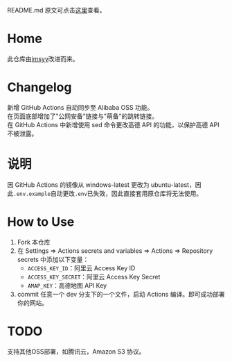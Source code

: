 README.md 原文可点击[这里](https://github.com/imsyy/home/blob/dev/README.md)查看。

# Home
此仓库由[imsyy](https://github.com/imsyy/home)改进而来。

# Changelog
新增 GitHub Actions 自动同步至 Alibaba OSS 功能。<br>
在页面底部增加了"公网安备"链接与"萌备"的跳转链接。<br>
在 GitHub Actions 中新增使用 sed 命令更改高德 API 的功能，以保护高德 API 不被泄露。<br>

# 说明
因 GitHub Actions 的镜像从 windows-latest 更改为 ubuntu-latest，因此`.env.example`自动更改`.env`已失效，因此直接套用原仓库将无法使用。

# How to Use
1. Fork 本仓库
2. 在 Settings => Actions secrets and variables => Actions => Repository secrets 中添加以下变量：
   - `ACCESS_KEY_ID`：阿里云 Access Key ID
   - `ACCESS_KEY_SECRET`：阿里云 Access Key Secret
   - `AMAP_KEY`：高德地图 API Key
3. commit 任意一个 dev 分支下的一个文件，启动 Actions 编译。即可成功部署你的网站。

# TODO
支持其他OSS部署，如腾讯云，Amazon S3 协议。